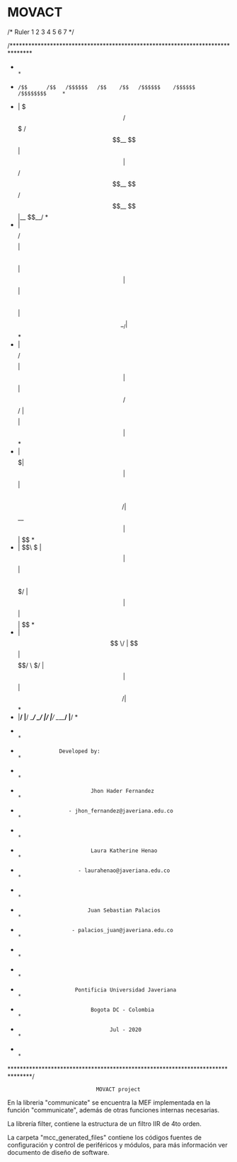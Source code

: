 # MOVACT
/* Ruler 1         2         3         4         5         6         7        */

/*******************************************************************************
*                                                                              *
*     /$$      /$$   /$$$$$$   /$$    /$$   /$$$$$$    /$$$$$$   /$$$$$$$$     *
*    | $$$    /$$$  /$$__  $$ | $$   | $$  /$$__  $$  /$$__  $$ |__  $$__/     *
*    | $$$$  /$$$$ | $$  \ $$ | $$   | $$ | $$  \ $$ | $$  \__/    | $$        *
*    | $$ $$/$$ $$ | $$  | $$ |  $$ / $$/ | $$$$$$$$ | $$          | $$        *
*    | $$  $$$| $$ | $$  | $$  \  $$ $$/  | $$__  $$ | $$          | $$        *
*    | $$\  $ | $$ | $$  | $$   \  $$$/   | $$  | $$ | $$    $$    | $$        *
*    | $$ \/  | $$ |  $$$$$$/    \  $/    | $$  | $$ |  $$$$$$/    | $$        *
*    |__/     |__/  \______/      \_/     |__/  |__/  \______/     |__/        *
*                                                                              *
*                  Developed by:                                               *
*                                                                              *
*                            Jhon Hader Fernandez                              *
*                     - jhon_fernandez@javeriana.edu.co                        *
*                                                                              *
*                            Laura Katherine Henao                             *
*                        - laurahenao@javeriana.edu.co                         *
*                                                                              *
*                           Juan Sebastian Palacios                            *
*                      - palacios_juan@javeriana.edu.co                        *
*                                                                              *
*                                                                              *
*                       Pontificia Universidad Javeriana                       *
*                            Bogota DC - Colombia                              *
*                                  Jul - 2020                                  *
*                                                                              *
*******************************************************************************/

                                MOVACT project

En la libreria "communicate" se encuentra la MEF implementada en la función 
"communicate", además de otras funciones internas necesarias.

La librería filter, contiene la estructura de un filtro IIR de 4to orden.

La carpeta "mcc_generated_files" contiene los códigos fuentes de configuración 
y control de periféricos y módulos, para más información ver documento de diseño 
de software.


